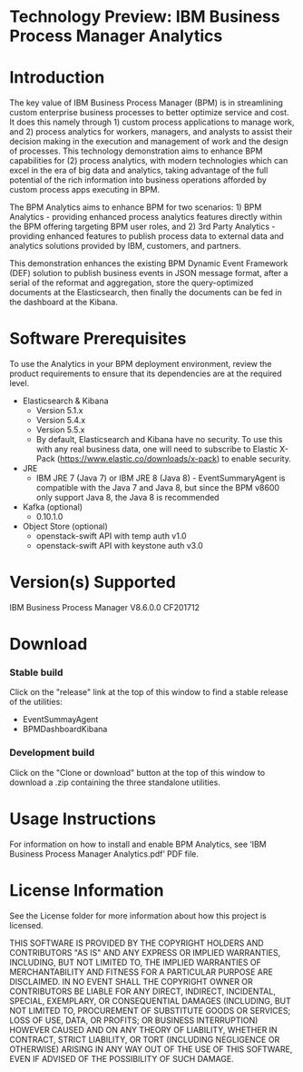 # Technology Preview: IBM Business Process Manager Analytics
Introduction
=============
The key value of IBM Business Process Manager (BPM) is in streamlining custom enterprise business processes to better optimize service and cost.  It does this namely through 1) custom process applications to manage work, and 2) process analytics for workers, managers, and analysts to assist their decision making in the execution and management of work and the design of processes.  This technology demonstration aims to enhance BPM capabilities for (2) process analytics, with modern technologies which can excel in the era of big data and analytics, taking advantage of the full potential of the rich information into business operations afforded by custom process apps executing in BPM.   

The BPM Analytics aims to enhance BPM for two scenarios: 1) BPM Analytics - providing enhanced process analytics features directly within the BPM offering targeting BPM user roles, and 2) 3rd Party Analytics - providing enhanced features to publish process data to external data and analytics solutions provided by IBM, customers, and partners.  

This demonstration enhances the existing BPM Dynamic Event Framework (DEF) solution to publish business events in JSON message format, after a serial of the reformat and aggregation, store the query-optimized documents at the Elasticsearch, then finally the documents can be fed in the dashboard at the Kibana.

Software Prerequisites
=====================
To use the Analytics in your BPM deployment environment, review the product requirements to ensure that its dependencies are at the required level.
* Elasticsearch & Kibana
  * Version 5.1.x 
  * Version 5.4.x
  * Version 5.5.x
  * By default, Elasticsearch and Kibana have no security.  To use this with any real business data, one will need to subscribe to Elastic X-Pack (https://www.elastic.co/downloads/x-pack) to enable security.
* JRE
  * IBM JRE 7 (Java 7) or IBM JRE 8 (Java 8) - EventSummaryAgent is compatible with the Java 7 and Java 8, but since the BPM v8600 only support Java 8, the Java 8 is recommended
* Kafka (optional)
  * 0.10.1.0
* Object Store (optional)
  * openstack-swift API with temp auth v1.0
  * openstack-swift API with keystone auth v3.0

Version(s) Supported
========================
IBM Business Process Manager V8.6.0.0 CF201712

Download
=====================
### Stable build
Click on the "release" link at the top of this window to find a stable release of the utilities:
*	EventSummayAgent
*	BPMDashboardKibana
### Development build
Click on the "Clone or download" button at the top of this window to download a .zip containing the three standalone utilities.

Usage Instructions
=====================
For information on how to install and enable BPM Analytics, see ‘IBM Business Process Manager Analytics.pdf’ PDF file.

License Information
====================
See the License folder for more information about how this project is licensed.

THIS SOFTWARE IS PROVIDED BY THE COPYRIGHT HOLDERS AND CONTRIBUTORS "AS IS" AND ANY EXPRESS OR IMPLIED WARRANTIES, INCLUDING, BUT NOT LIMITED TO, THE IMPLIED WARRANTIES OF MERCHANTABILITY AND FITNESS FOR A PARTICULAR PURPOSE ARE DISCLAIMED. IN NO EVENT SHALL THE COPYRIGHT OWNER OR CONTRIBUTORS BE LIABLE FOR ANY DIRECT, INDIRECT, INCIDENTAL, SPECIAL, EXEMPLARY, OR CONSEQUENTIAL DAMAGES (INCLUDING, BUT NOT LIMITED TO, PROCUREMENT OF SUBSTITUTE GOODS OR SERVICES; LOSS OF USE, DATA, OR PROFITS; OR BUSINESS INTERRUPTION) HOWEVER CAUSED AND ON ANY THEORY OF LIABILITY, WHETHER IN CONTRACT, STRICT LIABILITY, OR TORT (INCLUDING NEGLIGENCE OR OTHERWISE) ARISING IN ANY WAY OUT OF THE USE OF THIS SOFTWARE, EVEN IF ADVISED OF THE POSSIBILITY OF SUCH DAMAGE.


